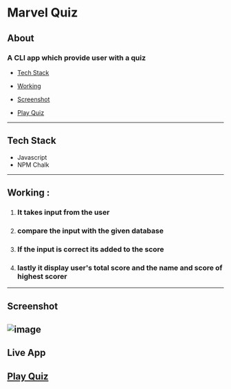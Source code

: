  # Marvel Quiz

 ## About

 ### A **CLI** app which provide user with a quiz


   - [Tech Stack](#tech-stack)
   - [Working](#working)
   - [Screenshot](#screenshot)

 - [Play Quiz](#live-app)

---

 ## Tech Stack

 - Javascript
 - NPM Chalk


 ---

 ## Working :

 1. ### It takes input from the user
 2. ### compare the input with the given database
 3. ### If the input is correct its added to the score
 4. ### lastly it display user's total score and the name and score of highest scorer


 ----
 
 
 ## Screenshot
 
![image](https://user-images.githubusercontent.com/107259961/208826940-76545f7c-8231-4094-89b9-ff7996e477eb.png)
 ---

## Live App

## [Play Quiz](https://replit.com/@alefiyahmadar/marvel-quiz-level0-3?embed=1&output=1)
